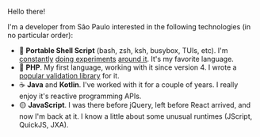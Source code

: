 Hello there!

I'm a developer from São Paulo interested in the following technologies (in no particular order):

 - 🐚 **Portable Shell Script** (bash, zsh, ksh, busybox, TUIs, etc). I'm [constantly][mosai] [doing experiments][coral] [around it][shell-proto]. It's my favorite language.
 - 🐘 **PHP**. My first language, working with it since version 4. I wrote a [popular validation library][validation] for it.
 - ☕ **Java** and **Kotlin**. I've worked with it for a couple of years. I really enjoy it's reactive programming APIs.
 - 🟡 **JavaScript**. I was there before jQuery, left before React arrived, and now I'm back at it. I know a little about some unusual runtimes (JScript, QuickJS, JXA).

[mosai]: https://github.com/Mosai/workshop/
[coral]: https://github.com/alganet/coral/
[shell-proto]: https://github.com/alganet/shell-proto/
[respect]: https://github.com/Respect/
[validation]: https://github.com/Respect/
[concorde]: https://github.com/Aeronautics/Concorde
